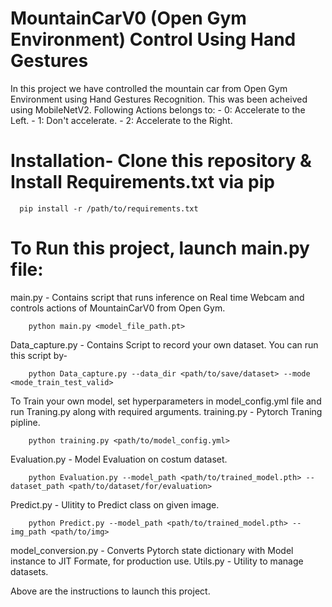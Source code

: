 # MountainCarV0 (Open Gym Environment) Control Using Hand Gestures

In this project we have controlled the mountain car from Open Gym Environment using Hand Gestures Recognition.
This was been acheived using MobileNetV2.
Following Actions belongs to:
                          - 0: Accelerate to the Left.
                          - 1: Don't accelerate.
                          - 2: Accelerate to the Right.
# Installation-  Clone this repository & Install Requirements.txt via pip
      pip install -r /path/to/requirements.txt


# To Run this project, launch main.py file:
main.py - Contains script that runs inference on Real time Webcam and controls actions of MountainCarV0 from Open Gym.

        python main.py <model_file_path.pt>

          
Data_capture.py - Contains Script to record your own dataset. You can run this script by- 
        
        python Data_capture.py --data_dir <path/to/save/dataset> --mode <mode_train_test_valid>

To Train your own model, set hyperparameters in model_config.yml file and run Traning.py along with required arguments.
training.py - Pytorch Traning pipline.

        python training.py <path/to/model_config.yml>

Evaluation.py - Model Evaluation on costum dataset.
  
        python Evaluation.py --model_path <path/to/trained_model.pth> --dataset_path <path/to/dataset/for/evaluation>
        
Predict.py - Ulitity to Predict class on given image.

        python Predict.py --model_path <path/to/trained_model.pth> -- img_path <path/to/img>
        
model_conversion.py - Converts Pytorch state dictionary with Model instance to JIT Formate, for production use.
Utils.py - Utility to manage datasets.

       
       
Above are the instructions to launch this project.
